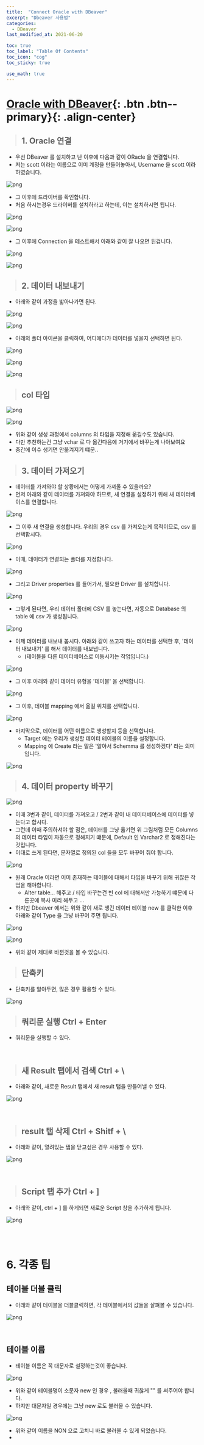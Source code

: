 ```yaml
---
title:  "Connect Oracle with DBeaver"
excerpt: "Dbeaver 사용법"
categories:
  - DBeaver
last_modified_at: 2021-06-20

toc: true
toc_label: "Table Of Contents"
toc_icon: "cog"
toc_sticky: true

use_math: true
---
```


# [Oracle with DBeaver](#link){: .btn .btn--primary}{: .align-center}

> ## 1. Oracle 연결

- 우선 DBeaver 를 설치하고 난 이후에 다음과 같이 ORacle 을 연결합니다.
- 저는 scott 이라는 이름으로 이미 계정을 만들어놓아서, Username 을 scott 이라 하였습니다.

![png](/assets/images/SQL_Basic/12_1.png)

- 그 이후에 드라이버를 확인합니다. 
- 처음 하시는경우 드라이버를 설치하라고 하는데, 이는 설치하시면 됩니다.

![png](/assets/images/SQL_Basic/12_2.png)

![png](/assets/images/SQL_Basic/12_3.png)

- 그 이후에 Connection 을 테스트해서 아래와 같이 잘 나오면 된겁니다.

![png](/assets/images/SQL_Basic/12_4.png)

![png](/assets/images/SQL_Basic/12_5.png)

> ## 2. 데이터 내보내기 

- 아래와 같이 과정을 밟아나가면 된다. 

![png](/assets/images/SQL_Basic/12_6.png)

![png](/assets/images/SQL_Basic/12_7.png)

- 아래의 폴더 아이콘을 클릭하여, 어디에다가 데이터를 넣을지 선택하면 된다.

![png](/assets/images/SQL_Basic/12_8.png)

![png](/assets/images/SQL_Basic/12_9.png)

![png](/assets/images/SQL_Basic/12_10.png)

> ## col 타입

![png](/assets/images/SQL/10_8.png)

![png](/assets/images/SQL/10_7.png)

- 위와 같이 생성 과정에서 columns 의 타입을 지정해 옮길수도 있습니다.
- 다만 추천하는건 그냥 vchar 로 다 옮긴다음에 거기에서 바꾸는게 나아보여요
- 중간에 이슈 생기면 안옮겨지기 떄문..

> ## 3. 데이터 가져오기

- 데이터를 가져와야 할 상황에서는 어떻게 가져올 수 있을까요? 
- 먼저 아래와 같이 데이터를 가져와야 하므로, 새 연결을 설정하기 위해 새 데이터베이스를 연결합니다. 

![png](/assets/images/SQL/6_1.png)

- 그 이후 새 연결을 생성합니다. 우리의 경우 csv 를 가져오는게 목적이므로, csv 를 선택합시다. 

![png](/assets/images/SQL/6_2.png)

- 이때, 데이터가 연결되는 폴더를 지정합니다. 

![png](/assets/images/SQL/6_3.png)

- 그리고 Driver properties 를 들어가서, 필요한 Driver 를 설치합니다. 

![png](/assets/images/SQL/6_4.png)

- 그렇게 된다면, 우리 데이터 폴더에 CSV 를 놓는다면, 자동으로 Database 의 table 에 csv 가 생성됩니다. 

![png](/assets/images/SQL/6_5.png)

- 이제 데이터를 내보내 봅시다. 아래와 같이 쓰고자 하는 데이터를 선택한 후, '데이터 내보내기' 를 해서 데이터를 내보냅니다.
  -  (테이블을 다른 데이터베이스로 이동시키는 작업입니다.)

![png](/assets/images/SQL/6_6.png)

- 그 이후 아래와 같이 데이터 유형을 '테이블' 을 선택합니다. 

![png](/assets/images/SQL/6_8.png)

- 그 이후, 테이블 mapping 에서 옮길 위치를 선택합니다. 

![png](/assets/images/SQL/6_9.png)

- 마지막으로, 데이터를 어떤 이름으로 생성할지 등을 선택합니다. 
  - Target 에는 우리가 생성할 데이터 테이블의 이름을 설정합니다. 
  - Mapping 에 Create 라는 말은 '알아서 Schemma 를 생성하겠다' 라는 의미입니다. 

![png](/assets/images/SQL/6_10.png)

> ## 4. 데이터 property 바꾸기

![png](/assets/images/SQL/10_1.png)

- 이때 3번과 같이, 데이터를 가져오고 / 2번과 같이 내 데이터베이스에 데이터를 넣는다고 합시다.
- 그런데 이때 주의하셔야 할 점은, 데이터를 그냥 옮기면 위 그림처럼 모든 Columns 의 데이터 타입이 자동으로 정해지기 떄문에, Default 인 Varchar2 로 정해진다는 것입니다.
- 이대로 쓰게 된다면,  문자열로 정의된 col 들을 모두 바꾸어 줘야 합니다. 

![png](/assets/images/SQL/10_2.png)

- 원래 Oracle 이라면 이미 존재하는 테이블에 대해서 타입을 바꾸기 위해 귀찮은 작업을 해야합니다. 
  - Alter table... 해주고 / 타입 바꾸는건 빈 col 에 대해서만 가능하기 떄문에 다른곳에 복사 미리 해두고 ... 
- 하지만 Dbeaver 에서는 위와 같이 새로 생긴 데이터 테이블 new 를 클릭한 이후 아래와 같이 Type 을 그냥 바꾸어 주면 됩니다. 

![png](/assets/images/SQL/10_3.png)

![png](/assets/images/SQL/10_4.png)

- 위와 같이 제대로 바뀐것을 볼 수 있습니다. 

> ## 단축키

- 단축키를 알아두면, 많은 경우 활용할 수 있다.

![png](/assets/images/SQL_Basic/12_12.png)

> ## 쿼리문 실행 Ctrl + Enter

- 쿼리문을 실행할 수 있다.

<br>

> ## 새 Result 탭에서 검색 Ctrl + \

- 아래와 같이, 새로운 Result 탭에서 새 result 탭을 만들어낼 수 있다.

![png](/assets/images/SQL_Basic/12_11.png)

<br>

> ## result 탭 삭제 Ctrl + Shitf + \ 

- 아래와 같이, 열려있는 탭을 닫고싶은 경우 사용할 수 있다. 

![png](/assets/images/SQL_Basic/12_13.png)

<br>

> ## Script 탭 추가 Ctrl + ]  

- 아래와 같이, ctrl + ] 를 하게되면 새로운 Script 창을 추가하게 됩니다.  

![png](/assets/images/SQL/1_2.png)

<br>

<br>

# 6. 각종 팁

## 테이블 더블 클릭

- 아래와 같이 테이블을 더블클릭하면, 각 테이블에서의 값들을 살펴볼 수 있습니다.

![png](/assets/images/SQL/1_1.png)

<br>

## 테이블 이름

- 테이블 이름은 꼭 대문자로 설정하는것이 좋습니다. 

![png](/assets/images/SQL/10_5.png)

- 위와 같이 테이블명이 소문자 new 인 경우 , 불러올때 귀찮게 "" 를 써주어야 합니다. 
- 하지만 대문자일 경우에는 그냥 new 로도 불러올 수 있습니다. 

![png](/assets/images/SQL/10_6.png)

- 위와 같이 이름을 NON 으로 고치니 바로 불러올 수 있게 되었습니다.
- 

